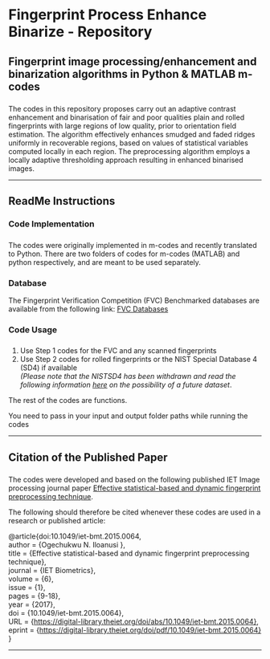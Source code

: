 # Fingerprint Process Enhance Binarize - Repository

## Fingerprint image processing/enhancement and binarization algorithms in Python & MATLAB m-codes 

##### 
The codes in this repository proposes carry out an adaptive contrast enhancement and binarisation of fair and poor qualities plain and rolled fingerprints with large regions of low quality, prior to orientation field estimation. The algorithm effectively enhances smudged and faded ridges uniformly in recoverable regions, based on values of statistical variables computed locally in each region. The preprocessing algorithm employs a locally adaptive thresholding approach resulting in enhanced binarised images. 

<hr/>

## ReadMe Instructions

### Code Implementation
##### 
The codes were originally implemented in m-codes and recently translated to Python. There are two folders of codes for m-codes (MATLAB) and python respectively, and are meant to be used separately.


### Database
The Fingerprint Verification Competition (FVC) Benchmarked databases are available from the following link: <a href="http://bias.csr.unibo.it/fvc2000/databases.asp"> FVC Databases </a> 

### Code Usage

##### 
1. Use Step 1 codes for the FVC and any scanned fingerprints <br>
2. Use Step 2 codes for rolled fingerprints or the NIST Special Database 4 (SD4) if available<br>
<i>(Please note that the NISTSD4 has been withdrawn and read the following information <a href="https://www.nist.gov/srd/nist-special-database-4">here</a> on the possibility of a future dataset</i>.

The rest of the codes are functions.

You need to pass in your input and output folder paths while running the codes

<hr/>

## Citation of the Published Paper

##### 
The codes were developed and based on the following published IET Image processing journal paper <a href="https://digital-library.theiet.org/doi/10.1049/iet-bmt.2015.0064">Effective statistical-based and dynamic fingerprint preprocessing technique</a>. <br>

The following should therefore be cited whenever these codes are used in a research or published article:

@article{doi:10.1049/iet-bmt.2015.0064, <br>
author = {Ogechukwu N. Iloanusi }, <br>
title = {Effective statistical-based and dynamic fingerprint preprocessing technique}, <br>
journal = {IET Biometrics}, <br>
volume = {6}, <br>
issue = {1}, <br>
pages = {9-18}, <br>
year = {2017}, <br>
doi = {10.1049/iet-bmt.2015.0064}, <br>
URL = {https://digital-library.theiet.org/doi/abs/10.1049/iet-bmt.2015.0064}, <br>
eprint = {https://digital-library.theiet.org/doi/pdf/10.1049/iet-bmt.2015.0064} <br>
}

<hr/>
